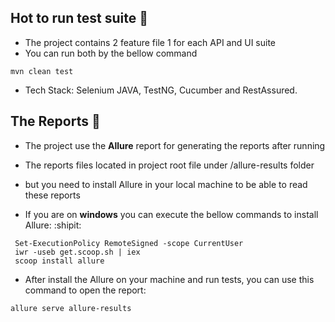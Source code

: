## Hot to run test suite :wave:
- The project contains 2 feature file 1 for each API and UI suite
- You can run both by the bellow command
 ```
 mvn clean test
 ```

- Tech Stack: Selenium JAVA, TestNG, Cucumber and RestAssured.

## The Reports :tada:
- The project use the **Allure** report for generating the reports after running
- The reports files located in project root file under /allure-results folder
- but you need to install Allure in your local machine to be able to read these reports

- If you are on **windows** you can execute the bellow commands to install Allure:  :shipit:
```
 Set-ExecutionPolicy RemoteSigned -scope CurrentUser
 iwr -useb get.scoop.sh | iex
 scoop install allure
```

- After install the Allure on your machine and run tests, you can use this command to open the report:
 ```
 allure serve allure-results
 ```
